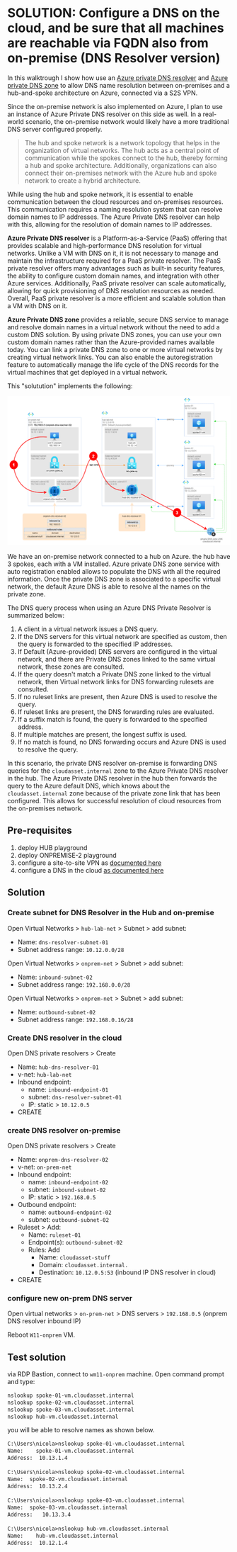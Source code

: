 
# SOLUTION: Configure a DNS on the cloud, and be sure that all machines are reachable via FQDN also from on-premise (DNS Resolver version)

In this walktrough I show how use an [Azure private DNS resolver](https://learn.microsoft.com/en-us/azure/dns/dns-private-resolver-overview) and [Azure private DNS zone](https://learn.microsoft.com/en-us/azure/dns/private-dns-privatednszone) to allow DNS name resolution between on-premises and a hub-and-spoke architecture on Azure, connected via a S2S VPN.

Since the on-premise network is also implemented on Azure, I plan to use an instance of Azure Private DNS resolver on this side as well. In a real-world scenario, the on-premise network would likely have a more traditional DNS server configured properly.

> The hub and spoke network is a network topology that helps in the organization of virtual networks. The hub acts as a central point of communication while the spokes connect to the hub, thereby forming a hub and spoke architecture. Additionally, organizations can also connect their on-premises network with the Azure hub and spoke network to create a hybrid architecture.

While using the hub and spoke network, it is essential to enable communication between the cloud resources and on-premises resources. This communication requires a naming resolution system that can resolve domain names to IP addresses. The Azure Private DNS resolver can help with this, allowing for the resolution of domain names to IP addresses.

**Azure Private DNS resolver** is a Platform-as-a-Service (PaaS) offering that provides scalable and high-performance DNS resolution for virtual networks. Unlike a VM with DNS on it, it is not necessary to manage and maintain the infrastructure required for a PaaS private resolver. The PaaS private resolver offers many advantages such as built-in security features, the ability to configure custom domain names, and integration with other Azure services. Additionally, PaaS private resolver can scale automatically, allowing for quick provisioning of DNS resolution resources as needed. Overall, PaaS private resolver is a more efficient and scalable solution than a VM with DNS on it.

**Azure Private DNS zone** provides a reliable, secure DNS service to manage and resolve domain names in a virtual network without the need to add a custom DNS solution. By using private DNS zones, you can use your own custom domain names rather than the Azure-provided names available today. You can link a private DNS zone to one or more virtual networks by creating virtual network links. You can also enable the autoregistration feature to automatically manage the life cycle of the DNS records for the virtual machines that get deployed in a virtual network.

This "solutution" implements the following:

![architecture TO UPDATE!!!](../images/name-resolution-with-dns-resolver.png)

We have an on-premise network connected to a hub on Azure. the hub have 3 spokes, each with a VM installed. Azure private DNS zone service with auto registration enabled allows to populate the DNS with all the required information. Once the private DNS zone is associated to a specific virtual network, the default Azure DNS is able to resolve al the names on the private zone. 

The DNS query process when using an Azure DNS Private Resolver is summarized below:

1. A client in a virtual network issues a DNS query.
2. If the DNS servers for this virtual network are specified as custom, then the query is forwarded to the specified IP addresses.
3. If Default (Azure-provided) DNS servers are configured in the virtual network, and there are Private DNS zones linked to the same virtual network, these zones are consulted.
4. If the query doesn't match a Private DNS zone linked to the virtual network, then Virtual network links for DNS forwarding rulesets are consulted.
5. If no ruleset links are present, then Azure DNS is used to resolve the query.
6. If ruleset links are present, the DNS forwarding rules are evaluated.
7. If a suffix match is found, the query is forwarded to the specified address.
8. If multiple matches are present, the longest suffix is used.
9. If no match is found, no DNS forwarding occurs and Azure DNS is used to resolve the query.

 In this scenario, the private DNS resolver on-premise is forwarding DNS queries for the `cloudasset.internal` zone to the Azure Private DNS resolver in the hub. The Azure Private DNS resolver in the hub then forwards the query to the Azure default DNS, which knows about the `cloudasset.internal` zone because of the private zone link that has been configured. This allows for successful resolution of cloud resources from the on-premises network.

## Pre-requisites

1. deploy HUB playground
2. deploy ONPREMISE-2 playground
3. configure a site-to-site VPN as [documented here](vnet-to-vnet-2.md)
4. configure a DNS in the cloud [as documented here](dns.md)

## Solution

### Create subnet for DNS Resolver in the Hub and on-premise
Open Virtual Networks > `hub-lab-net` > Subnet > add subnet:
* Name: `dns-resolver-subnet-01`
* Subnet address range: `10.12.0.0/28`

Open Virtual Networks > `onprem-net` > Subnet > add subnet:
* Name: `inbound-subnet-02`
* Subnet address range: `192.168.0.0/28`

Open Virtual Networks > `onprem-net` > Subnet > add subnet:
* Name: `outbound-subnet-02`
* Subnet address range: `192.168.0.16/28`


### Create DNS resolver in the cloud
Open DNS private resolvers > Create
* Name: `hub-dns-resolver-01`
* v-net: `hub-lab-net`
* Inbound endpoint:
  * name: `inbound-endpoint-01`
  * subnet: `dns-resolver-subnet-01`
  * IP: static > `10.12.0.5`
* CREATE

### create DNS resolver on-premise
Open DNS private resolvers > Create
* Name: `onprem-dns-resolver-02`
* v-net: `on-prem-net`
* Inbound endpoint:
  * name: `inbound-endpoint-02`
  * subnet: `inbound-subnet-02`
  * IP: static > `192.168.0.5`
* Outbound endpoint:
  * name: `outbound-endpoint-02`
  * subnet: `outbound-subnet-02`
* Ruleset > Add:
  * Name: `ruleset-01`
  * Endpoint(s): `outbound-subnet-02`
  * Rules: Add
    * Name: `cloudasset-stuff`
    * Domain: `cloudasset.internal.`
    * Destination: `10.12.0.5:53` (inbound IP DNS resolver in cloud)
* CREATE

### configure new on-prem DNS server

Open virtual networks > `on-prem-net` > DNS servers > `192.168.0.5` (onprem DNS resolver inbound IP) 

Reboot `W11-onprem` VM.

## Test solution
via RDP Bastion, connect to `wm11-onprem` machine.
Open command prompt and type:

```
nslookup spoke-01-vm.cloudasset.internal
nslookup spoke-02-vm.cloudasset.internal
nslookup spoke-03-vm.cloudasset.internal
nslookup hub-vm.cloudasset.internal
```

you will be able to resolve names as shown below.

```
C:\Users\nicola>nslookup spoke-01-vm.cloudasset.internal
Name:    spoke-01-vm.cloudasset.internal
Address:  10.13.1.4

C:\Users\nicola>nslookup spoke-02-vm.cloudasset.internal
Name:  spoke-02-vm.cloudasset.internal
Address:  10.13.2.4

C:\Users\nicola>nslookup spoke-03-vm.cloudasset.internal
Name:  spoke-03-vm.cloudasset.internal
Address:   10.13.3.4

C:\Users\nicola>nslookup hub-vm.cloudasset.internal
Name:    hub-vm.cloudasset.internal
Address:  10.12.1.4
```
